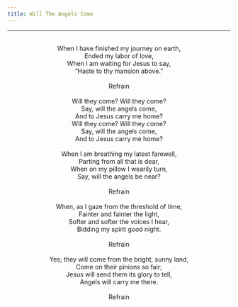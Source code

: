 ```yaml
---
title: Will The Angels Come
---
```


---
<center>
<br/>
When I have finished my journey on earth,<br/>
Ended my labor of love,<br/>
When I am waiting for Jesus to say,<br/>
“Haste to thy mansion above.”<br/>
<br/>
Refrain<br/>
<br/>
Will they come? Will they come?<br/>
Say, will the angels come,<br/>
And to Jesus carry me home?<br/>
Will they come? Will they come?<br/>
Say, will the angels come,<br/>
And to Jesus carry me home?<br/>
<br/>
When I am breathing my latest farewell,<br/>
Parting from all that is dear,<br/>
When on my pillow I wearily turn,<br/>
Say, will the angels be near?<br/>
<br/>
Refrain<br/>
<br/>
When, as I gaze from the threshold of time,<br/>
Fainter and fainter the light,<br/>
Softer and softer the voices I hear,<br/>
Bidding my spirit good night.<br/>
<br/>
Refrain<br/>
<br/>
Yes; they will come from the bright, sunny land,<br/>
Come on their pinions so fair;<br/>
Jesus will send them its glory to tell,<br/>
Angels will carry me there.<br/>
<br/>
Refrain<br/>

</center>